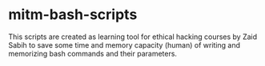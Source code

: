 # mitm-bash-scripts

This scripts are created as learning tool for ethical hacking courses by Zaid Sabih to save some time and memory capacity (human) of writing and memorizing bash commands and their parameters.
